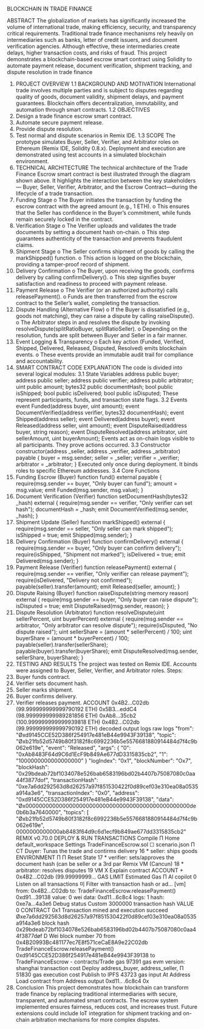 BLOCKCHAIN IN TRADE FINANCE

ABSTRACT
The globalization of markets has significantly increased the volume of international trade, making
efficiency, security, and transparency critical requirements. Traditional trade finance
mechanisms rely heavily on intermediaries such as banks, letter of credit issuers, and document
verification agencies. Although effective, these intermediaries create delays, higher transaction
costs, and risks of fraud. This project demonstrates a blockchain-based escrow smart contract
using Solidity to automate payment release, document verification, shipment tracking, and
dispute resolution in trade finance
1. PROJECT OVERVIEW
1.1 BACKGROUND AND MOTIVATION
International trade involves multiple parties and is subject to disputes regarding quality of goods,
document validity, shipment delays, and payment guarantees. Blockchain offers
decentralization, immutability, and automation through smart contracts.
1.2 OBJECTIVES
1. Design a trade finance escrow smart contract.
2. Automate secure payment release.
3. Provide dispute resolution.
4. Test normal and dispute scenarios in Remix IDE.
1.3 SCOPE
The prototype simulates Buyer, Seller, Verifier, and Arbitrator roles on Ethereum (Remix IDE,
Solidity 0.8.x). Deployment and execution are demonstrated using test accounts in a simulated
blockchain environment.
2. TECHNICAL ARCHITECTURE
The technical architecture of the Trade Finance Escrow smart contract is best illustrated
through the diagram shown above. It highlights the interaction between the key stakeholders—
Buyer, Seller, Verifier, Arbitrator, and the Escrow Contract—during the lifecycle of a trade
transaction.
1. Funding Stage
o The Buyer initiates the transaction by funding the escrow contract with the
agreed amount (e.g., 1 ETH).
o This ensures that the Seller has confidence in the Buyer’s commitment, while
funds remain securely locked in the contract.
2. Verification Stage
o The Verifier uploads and validates the trade documents by setting a document
hash on-chain.
o This step guarantees authenticity of the transaction and prevents fraudulent
claims.
3. Shipment Stage
o The Seller confirms shipment of goods by calling the markShipped() function.
o This action is logged on the blockchain, providing a tamper-proof record of
shipment.
4. Delivery Confirmation
o The Buyer, upon receiving the goods, confirms delivery by calling
confirmDelivery().
o This step signifies buyer satisfaction and readiness to proceed with payment
release.
5. Payment Release
o The Verifier (or an authorized authority) calls releasePayment().
o Funds are then transferred from the escrow contract to the Seller’s wallet,
completing the transaction.
6. Dispute Handling (Alternative Flow)
o If the Buyer is dissatisfied (e.g., goods not matching), they can raise a dispute by
calling raiseDispute().
o The Arbitrator steps in and resolves the dispute by invoking
resolveDispute(splitRatioBuyer, splitRatioSeller).
o Depending on the resolution, funds are split between Buyer and Seller in a fair
manner.
7. Event Logging & Transparency
o Each key action (Funded, Verified, Shipped, Delivered, Released, Disputed,
Resolved) emits blockchain events.
o These events provide an immutable audit trail for compliance and
accountability.
3. SMART CONTRACT CODE EXPLANATION
The code is divided into several logical modules:
3.1 State Variables
address public buyer;
address public seller;
address public verifier;
address public arbitrator;
uint public amount;
bytes32 public documentHash;
bool public isShipped;
bool public isDelivered;
bool public isDisputed;
These represent participants, funds, and transaction state flags.
3.2 Events
event Funded(address buyer, uint amount);
event DocumentVerified(address verifier, bytes32 documentHash);
event Shipped(address seller);
event Delivered(address buyer);
event Released(address seller, uint amount);
event DisputeRaised(address buyer, string reason);
event DisputeResolved(address arbitrator, uint sellerAmount, uint buyerAmount);
Events act as on-chain logs visible to all participants. They prove actions occurred.
3.3 Constructor
constructor(address _seller, address _verifier, address _arbitrator) payable {
 buyer = msg.sender;
 seller = _seller;
 verifier = _verifier;
 arbitrator = _arbitrator;
}
Executed only once during deployment. It binds roles to specific Ethereum addresses.
3.4 Core Functions
1. Funding Escrow (Buyer)
function fund() external payable {
 require(msg.sender == buyer, "Only buyer can fund");
 amount = msg.value;
 emit Funded(msg.sender, msg.value);
}
2. Document Verification (Verifier)
function setDocumentHash(bytes32 _hash) external {
 require(msg.sender == verifier, "Only verifier can set hash");
 documentHash = _hash;
 emit DocumentVerified(msg.sender, _hash);
}
3. Shipment Update (Seller)
function markShipped() external {
 require(msg.sender == seller, "Only seller can mark shipped");
 isShipped = true;
 emit Shipped(msg.sender);
}
4. Delivery Confirmation (Buyer)
function confirmDelivery() external {
 require(msg.sender == buyer, "Only buyer can confirm delivery");
 require(isShipped, "Shipment not marked");
 isDelivered = true;
 emit Delivered(msg.sender);
}
5. Payment Release (Verifier)
function releasePayment() external {
 require(msg.sender == verifier, "Only verifier can release payment");
 require(isDelivered, "Delivery not confirmed");
 payable(seller).transfer(amount);
 emit Released(seller, amount);
}
6. Dispute Raising (Buyer)
function raiseDispute(string memory reason) external {
 require(msg.sender == buyer, "Only buyer can raise dispute");
 isDisputed = true;
 emit DisputeRaised(msg.sender, reason);
}
7. Dispute Resolution (Arbitrator)
function resolveDispute(uint sellerPercent, uint buyerPercent) external {
 require(msg.sender == arbitrator, "Only arbitrator can resolve dispute");
 require(isDisputed, "No dispute raised");
 uint sellerShare = (amount * sellerPercent) / 100;
 uint buyerShare = (amount * buyerPercent) / 100;
 payable(seller).transfer(sellerShare);
 payable(buyer).transfer(buyerShare);
 emit DisputeResolved(msg.sender, sellerShare, buyerShare);
}
4. TESTING AND RESULTS
The project was tested on Remix IDE. Accounts were assigned to Buyer, Seller, Verifier, and
Arbitrator roles.
Steps:
1. Buyer funds contract.
2. Verifier sets document hash.
3. Seller marks shipment.
4. Buyer confirms delivery.
5. Verifier releases payment.
ACCOUNT
0x4B2...C02db (99.999999999999790192 ETH)
0x5B3...eddC4 (98.999999999989281856 ETH)
0xAb8...35cb2 (100.999999999999939818 ETH)
0x4B2...C02db (99.999999999999790192 ETH)
decoded output
logs
raw logs
"from": "Øxd9145CCE52D386f254917e481eB44e9943F39138",
"topic":
"Øxb21fb52d5749b80f3182f8c6992236b5e5576681880914484d7f4c9b062e619e",
"event": "Released",
"args": {
"0": "0xAb8483F64d9C6d1EcF9b849Ae677dD3315835cb2",
"1": "1000000000000000000"
}
"logIndex": "0x1",
"blockNumber": "Ox7",
"blockHash": "0x29bdeab72bf1034078e526bab6583196bd02b4407b75087080c0aa44f3877dof",
"transactionHash":
"0xe7a6dd292563d8d26257a97f851530422f0d89cef03e310ea08a0535a914a3e6",
"transactionIndex": "0x0",
"address": "0xd9145CCE52D386f254917e481eB44e9943F39138",
"data": "Øx0000000000000000000000000000000000000000000000000de0b6b3a7640000",
"topics": [
"Øxb21fb52d5749b80f3182f8c6992236b5e5576681880914484d7f4c9b062e619e",
0000000000000ab8483f64d9c6d1ecf9b849ae677dd3315835cb2"
REMIX v0.70.0
DEPLOY & RUN
TRANSACTIONS
Compile Π Home
default_workspace
Settings TradeFinanceEscrow.sol ☐ scenario.json Π CT
Duyer: Tunas the trade and contirms delivery
16 * seller: ships goods ENVIRONMENT Π Π Reset State 17 * verifier: sets/approves the document hash (can be seller or a 3rd par
Remix VM (Cancun) 18 * arbitrator: resolves disputes
19
VM
X Explain contract
ACCOUNT +
0x4B2...C02db (99.99999999...
GAS LIMIT
Estimated Gas
Π
Al copilot
0 Listen on all transactions 미 Filter with transaction hash or ad...
[vm] from: 0x4B2...C02db to: TradeFinanceEscrow.releasePayment() 0xd91...39138
value: 0 wei data: 0xd11...6c8c4 logs: 1 hash: 0xe7a...4а3еб Debug
status
Custom 3000000 transaction hash
VALUE
0
CONTRACT
0x1 Transaction mined and execution succeed
Øxe7a6dd292563d8d26257a97f851530422f0d89cef03e310ea08a0535a914a3e6
block hash 0x29bdeab72bf1034078e526bab6583196bd02b4407b75087080c0aa44f3877døf D
Wei block number 70
from 0x4B20993Bc481177ec7E8f571ceCaE8A9e22C02db
TradeFinanceEscrow.releasePayment() 0xd9145CCE52D386f254917e481eB44e9943F39138 to
TradeFinanceEscrow - contracts/Trade
gas 97391 gas
evm version: shanghai
transaction cost Deploy address_buyer, address_seller, Π
51830 gas
execution cost Publish to IPFS 43723 gas
input
At Address Load contract from Address
output
0xd11.. .6c8c4
0x
5. Conclusion
This project demonstrates how blockchain can transform trade finance by replacing traditional
intermediaries with secure, transparent, and automated smart contracts. The escrow system
implemented ensures fairness, reduces cost, and increases trust. Future extensions could
include IoT integration for shipment tracking and on-chain arbitration mechanisms for more
complex disputes.


